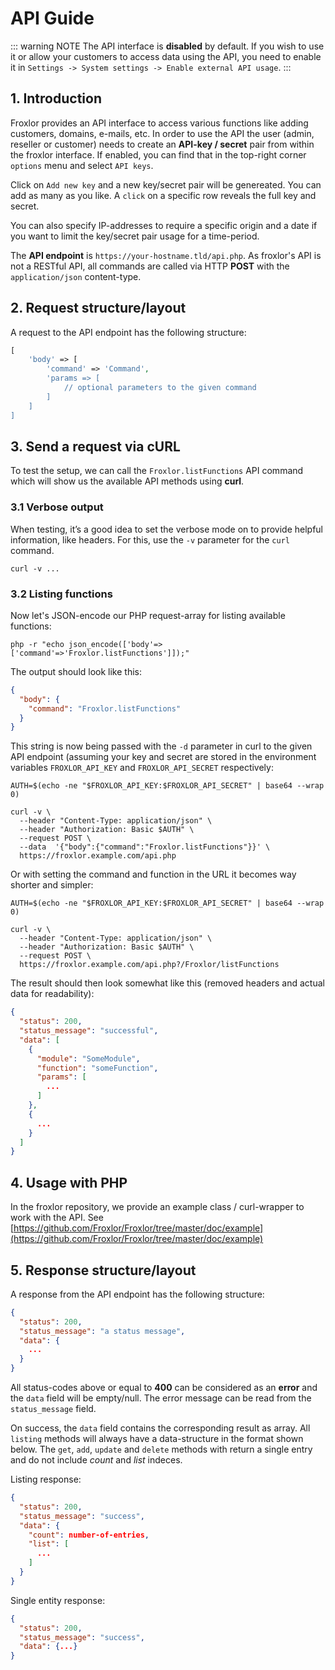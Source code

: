 # API Guide

::: warning NOTE
The API interface is **disabled** by default. If you wish to use it or allow your customers to access data using the
API, you need to enable it in `Settings -> System settings -> Enable external API usage`.
:::

## 1. Introduction

Froxlor provides an API interface to access various functions like adding customers, domains, e-mails, etc. In order to
use the API the user (admin, reseller or customer) needs to create an **API-key / secret** pair from within the froxlor
interface. If enabled, you can find that in the top-right corner `options` menu and select `API keys`.

Click on `Add new key` and a new key/secret pair will be genereated. You can add as many as you like. A `click` on a
specific row reveals the full key and secret.

<UiBrowser src="/img/frx_apikey_view.png" alt="Details of an API key/secret"/>

You can also specify IP-addresses to require a specific origin and a date if you want to limit the key/secret pair usage
for a time-period.

The **API endpoint** is `https://your-hostname.tld/api.php`. As froxlor's API is not a RESTful API, all commands are
called via HTTP **POST** with the `application/json` content-type.

## 2. Request structure/layout

A request to the API endpoint has the following structure:

```php
[
	'body' => [
		'command' => 'Command',
		'params => [
			// optional parameters to the given command
		]
	]
]
```

## 3. Send a request via cURL

To test the setup, we can call the `Froxlor.listFunctions` API command which will show us the available API methods
using **curl**.

### 3.1 Verbose output

When testing, it’s a good idea to set the verbose mode on to provide helpful information, like headers. For this, use
the `-v` parameter for the `curl` command.

```shell
curl -v ...
```

### 3.2 Listing functions

Now let's JSON-encode our PHP request-array for listing available functions:

```shell
php -r "echo json_encode(['body'=>['command'=>'Froxlor.listFunctions']]);"
```

The output should look like this:

```json
{
  "body": {
    "command": "Froxlor.listFunctions"
  }
}
```

This string is now being passed with the `-d` parameter in curl to the given API endpoint (assuming your key and secret
are stored in the environment variables `FROXLOR_API_KEY` and `FROXLOR_API_SECRET` respectively:

```shell
AUTH=$(echo -ne "$FROXLOR_API_KEY:$FROXLOR_API_SECRET" | base64 --wrap 0)

curl -v \
  --header "Content-Type: application/json" \
  --header "Authorization: Basic $AUTH" \
  --request POST \
  --data  '{"body":{"command":"Froxlor.listFunctions"}}' \
  https://froxlor.example.com/api.php
```

Or with setting the command and function in the URL it becomes way shorter and simpler:

```shell
AUTH=$(echo -ne "$FROXLOR_API_KEY:$FROXLOR_API_SECRET" | base64 --wrap 0)

curl -v \
  --header "Content-Type: application/json" \
  --header "Authorization: Basic $AUTH" \
  --request POST \
  https://froxlor.example.com/api.php?/Froxlor/listFunctions
```

The result should then look somewhat like this (removed headers and actual data for readability):

```json
{
  "status": 200,
  "status_message": "successful",
  "data": [
    {
      "module": "SomeModule",
      "function": "someFunction",
      "params": [
        ...
      ]
    },
    {
      ...
    }
  ]
}
```

## 4. Usage with PHP

In the froxlor repository, we provide an example class / curl-wrapper to work with the API.
See [https://github.com/Froxlor/Froxlor/tree/master/doc/example](https://github.com/Froxlor/Froxlor/tree/master/doc/example)

## 5. Response structure/layout

A response from the API endpoint has the following structure:

```json
{
  "status": 200,
  "status_message": "a status message",
  "data": {
    ...
  }
}
```

All status-codes above or equal to **400** can be considered as an **error** and the `data` field will be empty/null.
The error message can be read from the `status_message` field.

On success, the `data` field contains the corresponding result as array. All `listing` methods will always have a
data-structure in the format shown below. The `get`, `add`, `update` and `delete` methods with return a single entry and
do not include _count_ and _list_ indeces.

Listing response:

```json
{
  "status": 200,
  "status_message": "success",
  "data": {
    "count": number-of-entries,
    "list": [
      ...
    ]
  }
}
```

Single entity response:

```json
{
  "status": 200,
  "status_message": "success",
  "data": {...}
}
```
